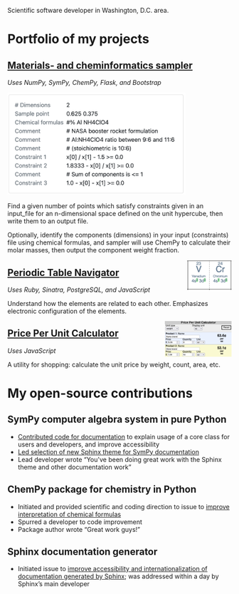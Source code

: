 Scientific software developer in Washington, D.C. area.

# Portfolio of my projects

## [Materials- and cheminformatics sampler](https://sampler-flask.herokuapp.com/)
*Uses NumPy, SymPy, ChemPy, Flask, and Bootstrap*

<img style="width:400px;" src="images/sampler-constraints.png">

Find a given number of points which satisfy constraints given in an input_file for an n-dimensional space defined on the unit hypercube, then write them to an output file.

Optionally, identify the components (dimensions) in your input (constraints) file using chemical formulas, and sampler will use ChemPy to calculate their molar masses, then output the component weight fraction.

<img style="float: right;width:100px;" src="images/ptable-terms-highlighted.png">

## [Periodic Table Navigator](https://ptablenav.herokuapp.com/)
*Uses Ruby, Sinatra, PostgreSQL, and JavaScript*

Understand how the elements are related to each other. Emphasizes electronic configuration of the elements.

<img style="float: right;width:150px;" src="images/price-per-unit.png">

## [Price Per Unit Calculator](http://www.whitegloveapps.com/priceper/priceper.html)
*Uses JavaScript*

A utility for shopping: calculate the unit price by weight, count, area, etc.

# My open-source contributions

## SymPy computer algebra system in pure Python
- [Contributed code for documentation](https://github.com/sympy/sympy/pulls?q=is:pr+author:bertiewooster+is:merged) to explain usage of a core class for users and developers, and improve accessibility
- [Led selection of new Sphinx theme for SymPy documentation](https://github.com/sympy/sympy/issues/22716)
- Lead developer wrote “You've been doing great work with the Sphinx theme and other documentation work”

## ChemPy package for chemistry in Python
- Initiated and provided scientific and coding direction to issue to [improve interpretation of chemical formulas](https://github.com/bjodah/chempy/issues/202)
- Spurred a developer to code improvement
- Package author wrote “Great work guys!”

## Sphinx documentation generator
- Initiated issue to [improve accessibility and internationalization of documentation generated by Sphinx](https://github.com/sphinx-doc/sphinx/issues?q=author%3Abertiewooster+); was addressed within a day by Sphinx’s main developer
